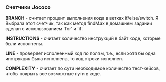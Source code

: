 ### Cчетчики Jococo ###
**BRANCH** - считает процент выполнения кода в ветках if/else/switch. Я Выбрала этот счетчик, так как метод findMax в домашнем задании сделан с использованием 'for' и 'if'.

**INSTRUCTIONS** - считает количество инструкций в байт коде, которые были исполнены.

**LINE** - проверяет исполненный код по полям, т.е., если хотя бы одна инструкция была исполнена, то код строки исполнен.

**COMPLEXITY** - считает по сути необходимое количество тест-кейсов, чтобы покрыть все возможные пути в коде.
